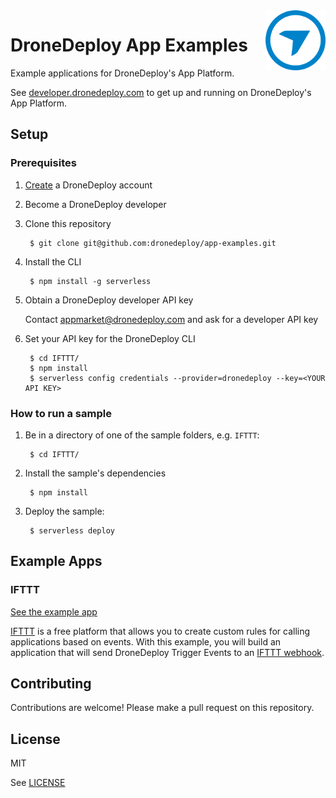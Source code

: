 <img src="dd_logo.png" alt="DroneDeploy logo" title="DroneDeploy App Platform" align="right" height="96" width="96"/>

# DroneDeploy App Examples

Example applications for DroneDeploy's App Platform.

See [developer.dronedeploy.com](https://developer.dronedeploy.com) to get up and running on DroneDeploy's App Platform.

## Setup

### Prerequisites

1. [Create](https://www.dronedeploy.com/signup.html) a DroneDeploy account
1. Become a DroneDeploy developer
1. Clone this repository

        $ git clone git@github.com:dronedeploy/app-examples.git

1. Install the CLI

        $ npm install -g serverless

1. Obtain a DroneDeploy developer API key

    Contact appmarket@dronedeploy.com and ask for a developer API key

1. Set your API key for the DroneDeploy CLI

        $ cd IFTTT/
        $ npm install
        $ serverless config credentials --provider=dronedeploy --key=<YOUR API KEY>


### How to run a sample

1. Be in a directory of one of the sample folders, e.g. `IFTTT`:

        $ cd IFTTT/

1. Install the sample's dependencies

        $ npm install

1. Deploy the sample:

        $ serverless deploy


## Example Apps

### IFTTT

[See the example app](IFTTT)

[IFTTT](http://ifttt.com/) is a free platform that allows you to create custom rules for calling applications based on events. With this example, you will build an application that will send DroneDeploy Trigger Events to an [IFTTT webhook](https://ifttt.com/maker_webhooks).

## Contributing

Contributions are welcome! Please make a pull request on this repository.

## License
MIT

See [LICENSE](LICENSE)

